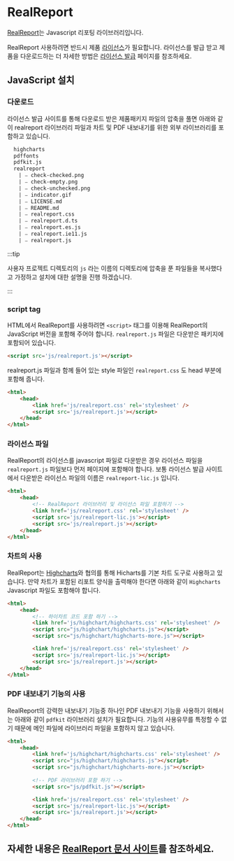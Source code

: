 # RealReport

[RealReport](https://real-report.com)는 Javascript 리포팅 라이브러리입니다.

RealReport 사용하려면 반드시 제품 [라이선스](https://real-report.com/license)가 필요합니다. 라이선스를 발급 받고 제품을 다운로드하는 더 자세한 방법은 [라이선스 발급](https://real-report.com/license) 페이지를 참조하세요.

## JavaScript 설치

### 다운로드

라이선스 발급 사이트를 통해 다운로드 받은 제품패키지 파일의 압축을 풀면 아래와 같이 realreport 라이브러리 파일과 차트 및 PDF 내보내기를 위한 외부 라이브러리를 포함하고 있습니다.

```sh title="realreport.latest.zip"  
  highcharts
  pdffonts
  pdfkit.js
  realreport
    ⎸⎯ check-checked.png
    ⎸⎯ check-empty.png
    ⎸⎯ check-unchecked.png
    ⎸⎯ indicator.gif
    ⎸⎯ LICENSE.md
    ⎸⎯ README.md
    ⎸⎯ realreport.css
    ⎸⎯ realreport.d.ts
    ⎸⎯ realreport.es.js
    ⎸⎯ realreport.ie11.js
    ⎸⎯ realreport.js
```

:::tip

사용자 프로젝트 디렉토리의 `js` 라는 이름의 디렉토리에 압축을 푼 파일들을 복사했다고 가정하고 설치에 대한 설명을 진행 하겠습니다.

:::

### script tag

HTML에서 RealReport를 사용하려면 `<script>` 태그를 이용해 RealReport의 JavaScript 버전을 포함해 주어야 합니다. `realreport.js` 파일은 다운받은 패키지에 포함되어 있습니다.


```html
<script src='js/realreport.js'></script>
```

realreport.js 파일과 함께 들어 있는 style 파일인 `realreport.css` 도 head 부분에 포함해 줍니다.

```html title="index.html"
<html>
    <head>
        <link href='js/realreport.css' rel='stylesheet' />
        <script src='js/realreport.js'></script>
    </head>
</html>
```

### 라이선스 파일

RealReport의 라이선스를 javascript 파일로 다운받은 경우 라이선스 파일을 `realreport.js` 파일보다 먼저 페이지에 포함해야 합니다. 보통 라이선스 발급 사이트에서 다운받은 라이선스 파일의 이름은 `realreport-lic.js` 입니다.

```html title="index.html"
<html>
    <head>
        <!-- RealReport 라이브러리 및 라이선스 파일 포함하기 -->
        <link href='js/realreport.css' rel='stylesheet' />
        <script src='js/realreport-lic.js'></script>
        <script src='js/realreport.js'></script>
    </head>
</html>
```

### 차트의 사용

RealReport는 [Highcharts](https://www.highcharts.com/)와 협의를 통해 Hicharts를 기본 차트 도구로 사용하고 있습니다. 만약 차트가 포함된 리포트 양식을 출력해야 한다면 아래와 같이 `Highcharts` Javascript 파일도 포함해야 합니다.

```html title="index.html"
<html>
    <head>
        <!-- 하이차트 코드 포함 하기 -->
        <link href='js/highchart/highcharts.css' rel='stylesheet' />
        <script src="js/highchart/highcharts.js"></script>
        <script src="js/highchart/highcharts-more.js"></script>

        <link href='js/realreport.css' rel='stylesheet' />
        <script src='js/realreport-lic.js'></script>
        <script src='js/realreport.js'></script>
    </head>
</html>
```

### PDF 내보내기 기능의 사용

RealReport의 강력한 내보내기 기능중 하나인 PDF 내보내기 기능을 사용하기 위해서는 아래와 같이 `pdfkit` 라이브러리 설치가 필요합니다. 기능의 사용유무를 특정할 수 없기 때문에 메인 파일에 라이브러리 파일을 포함하지 않고 있습니다.

```html title="index.html"
<html>
    <head>
        <link href='js/highchart/highcharts.css' rel='stylesheet' />
        <script src="js/highchart/highcharts.js"></script>
        <script src="js/highchart/highcharts-more.js"></script>
        
        <!-- PDF 라이브러리 포함 하기 -->
        <script src="js/pdfkit.js"></script>

        <link href='js/realreport.css' rel='stylesheet' />
        <script src='js/realreport-lic.js'></script>
        <script src='js/realreport.js'></script>
    </head>
</html>
```

## 자세한 내용은 [RealReport 문서 사이트](https://real-report.com/)를 참조하세요.
